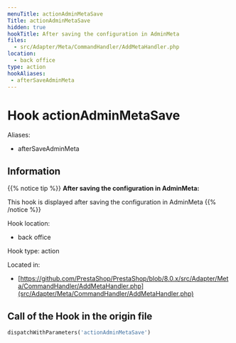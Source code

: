 ```yaml
---
menuTitle: actionAdminMetaSave
Title: actionAdminMetaSave
hidden: true
hookTitle: After saving the configuration in AdminMeta
files:
  - src/Adapter/Meta/CommandHandler/AddMetaHandler.php
location:
  - back office
type: action
hookAliases:
 - afterSaveAdminMeta
---
```


# Hook actionAdminMetaSave

Aliases: 
 - afterSaveAdminMeta



## Information

{{% notice tip %}}
**After saving the configuration in AdminMeta:** 

This hook is displayed after saving the configuration in AdminMeta
{{% /notice %}}

Hook location:
  - back office

Hook type: action

Located in: 
  - [https://github.com/PrestaShop/PrestaShop/blob/8.0.x/src/Adapter/Meta/CommandHandler/AddMetaHandler.php](src/Adapter/Meta/CommandHandler/AddMetaHandler.php)

## Call of the Hook in the origin file

```php
dispatchWithParameters('actionAdminMetaSave')
```